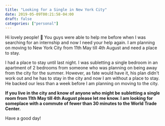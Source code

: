 ```yaml
---
title: "Looking for a Single in New York City"
date: 2019-05-09T00:21:58-04:00
draft: false
categories: ["personal"]
---
```


Hi lovely people! :wave: You guys were able to help me before when I was searching for an internship and now I need your help again. I am planning on moving to New York City from 11th May till 4th August and need a place to stay.

I had a place to stay until last night. I was subletting a single bedroom in an apartment of 2 bedrooms from someone who was planning on being away from the city for the summer. However, as fate would have it, his plan didn't work out and he has to stay in the city and now I am without a place to stay. He backed our less than a week before I am planning on moving to the city.

**If you live in the city and know of anyone who might be subletting a single room from 11th May till 4th August please let me know. I am looking for someplace with a commute of fewer than 30 minutes to the World Trade Center.**

Have a good day!
